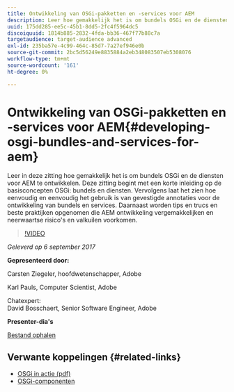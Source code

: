 ```yaml
---
title: Ontwikkeling van OSGi-pakketten en -services voor AEM
description: Leer hoe gemakkelijk het is om bundels OSGi en de diensten voor AEM te ontwikkelen. Deze zitting begint met een korte inleiding op de basisconcepten OSGi.
uuid: 175dd285-ee5c-45b1-8dd5-2fc4f5964dc5
discoiquuid: 1814b885-2832-4fda-bb36-467f77b88c7a
targetaudience: target-audience advanced
exl-id: 235ba57e-4c99-464c-85d7-7a27ef946e0b
source-git-commit: 2bc5d56249e8835884a2eb348083507eb5308076
workflow-type: tm+mt
source-wordcount: '161'
ht-degree: 0%

---
```


# Ontwikkeling van OSGi-pakketten en -services voor AEM{#developing-osgi-bundles-and-services-for-aem}

Leer in deze zitting hoe gemakkelijk het is om bundels OSGi en de diensten voor AEM te ontwikkelen. Deze zitting begint met een korte inleiding op de basisconcepten OSGi: bundels en diensten. Vervolgens laat het zien hoe eenvoudig en eenvoudig het gebruik is van gevestigde annotaties voor de ontwikkeling van bundels en services. Daarnaast worden tips en trucs en beste praktijken opgenomen die AEM ontwikkeling vergemakkelijken en neerwaartse risico&#39;s en valkuilen voorkomen.

>[!VIDEO](https://video.tv.adobe.com/v/19654/?quality=9)

*Geleverd op 6 september 2017*

**Gepresenteerd door:**

Carsten Ziegeler, hoofdwetenschapper, Adobe

Karl Pauls, Computer Scientist, Adobe

Chatexpert:\
David Bosschaert, Senior Software Engineer, Adobe

**Presenter-dia&#39;s**

[Bestand ophalen](assets/aem-gems-osgi-best-practices-090617.pdf)

## Verwante koppelingen {#related-links}

* [OSGi in actie (pdf)](https://manning-content.s3.amazonaws.com/download/9/86fba2b-2ea2-48cc-855d-39e06df49ceb/OSGIiAsamplech1.pdf)
* [OSGi-componenten](https://blog.osoco.de/2015/08/osgi-components-simply-simple-part-i/)